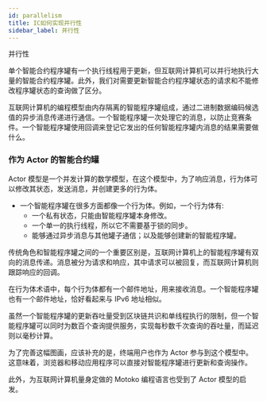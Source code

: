 ```yaml
---
id: parallelism
title: IC如何实现并行性
sidebar_label: 并行性
---
```


并行性

单个智能合约程序罐有一个执行线程用于更新，但互联网计算机可以并行地执行大量的智能合约程序罐。此外，我们对需要更新智能合约程序罐状态的请求和不能修改程序罐状态的查询做了区分。

互联网计算机的编程模型由内存隔离的智能程序罐组成，通过二进制数据编码候选值的异步消息传递进行通信。一个智能程序罐一次处理它的消息，以防止竞赛条件。一个智能程序罐使用回调来登记它发出的任何智能程序罐内消息的结果需要做什么。

### 作为 Actor 的智能合约罐

Actor 模型是一个并发计算的数学模型，在这个模型中，为了响应消息，行为体可以修改其状态，发送消息，并创建更多的行为体。

- 一个智能程序罐在很多方面都像一个行为体。例如，一个行为体有:
  - 一个私有状态，只能由智能程序罐本身修改。
  - 一个单一的执行线程，所以它不需要基于锁的同步。
  - 能够通过异步消息与其他罐子通信；以及能够创建新的智能程序罐。

传统角色和智能程序罐之间的一个重要区别是，互联网计算机上的智能程序罐有双向的消息传递。消息被分为请求和响应，其中请求可以被回复，而互联网计算机则跟踪响应的回调。

在行为体术语中，每个行为体都有一个邮件地址，用来接收消息。一个智能程序罐也有一个邮件地址，恰好看起来与 IPv6 地址相似。

虽然一个智能程序罐的更新吞吐量受到区块链共识和单线程执行的限制，但一个智能程序罐可以同时为数百个查询提供服务，实现每秒数千次查询的吞吐量，而延迟则以毫秒计算。

为了完善这幅图画，应该补充的是，终端用户也作为 Actor 参与到这个模型中。这意味着，浏览器和移动应用程序可以直接对智能程序罐进行更新和查询操作。

此外，为互联网计算机量身定做的 Motoko 编程语言也受到了 Actor 模型的启发。
